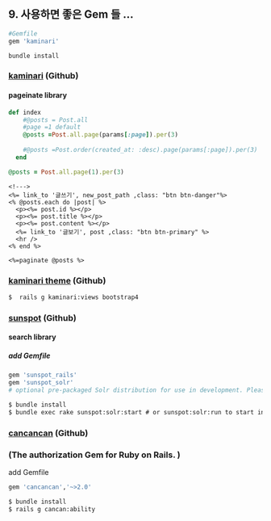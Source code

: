 ## 9. 사용하면 좋은 Gem 들 ...

``` ruby
#Gemfile
gem 'kaminari'
```

`bundle install`



### [kaminari](https://github.com/kaminari/kaminari) (Github)

#### pageinate library

```ruby
def index
    #@posts = Post.all
    #page =1 default
    @posts =Post.all.page(params[:page]).per(3)
    
    #@posts =Post.order(created_at: :desc).page(params[:page]).per(3)
  end

@posts = Post.all.page(1).per(3)
```

```erb
<!--->
<%= link_to '글쓰기', new_post_path ,class: "btn btn-danger"%>
<% @posts.each do |post| %>
  <p><%= post.id %></p>
  <p><%= post.title %></p>
  <p><%= post.content %></p>
  <%= link_to '글보기', post ,class: "btn btn-primary" %>
  <hr />
<% end %>

<%=paginate @posts %>

```



### [kaminari theme](https://github.com/amatsuda/kaminari_themes) (Github)

```cmd
$  rails g kaminari:views bootstrap4
```





### [sunspot](https://github.com/sunspot/sunspot) (Github)

#### search library

##### add Gemfile

```ruby
gem 'sunspot_rails'
gem 'sunspot_solr' 
# optional pre-packaged Solr distribution for use in development. Please find a section below explaining other options for running Solr in production
```

```cmd
$ bundle install
$ bundle exec rake sunspot:solr:start # or sunspot:solr:run to start in foreground
```





### [cancancan](https://github.com/CanCanCommunity/cancancan) (Github)

### (The authorization Gem for Ruby on Rails. )

add Gemfile

```ruby
gem 'cancancan','~>2.0'
```

```cmd
$ bundle install
$ rails g cancan:ability
```




